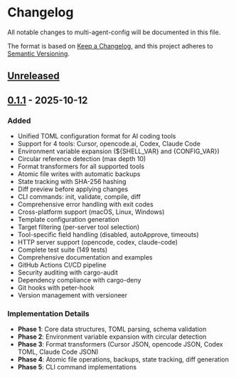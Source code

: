 # Changelog

All notable changes to multi-agent-config will be documented in this file.

The format is based on [Keep a Changelog](https://keepachangelog.com/en/1.0.0/),
and this project adheres to [Semantic Versioning](https://semver.org/spec/v2.0.0.html).

## [Unreleased]

## [0.1.1] - 2025-10-12

### Added
- Unified TOML configuration format for AI coding tools
- Support for 4 tools: Cursor, opencode.ai, Codex, Claude Code
- Environment variable expansion (${SHELL_VAR} and {CONFIG_VAR})
- Circular reference detection (max depth 10)
- Format transformers for all supported tools
- Atomic file writes with automatic backups
- State tracking with SHA-256 hashing
- Diff preview before applying changes
- CLI commands: init, validate, compile, diff
- Comprehensive error handling with exit codes
- Cross-platform support (macOS, Linux, Windows)
- Template configuration generation
- Target filtering (per-server tool selection)
- Tool-specific field handling (disabled, autoApprove, timeouts)
- HTTP server support (opencode, codex, claude-code)
- Complete test suite (149 tests)
- Comprehensive documentation and examples
- GitHub Actions CI/CD pipeline
- Security auditing with cargo-audit
- Dependency compliance with cargo-deny
- Git hooks with peter-hook
- Version management with versioneer

### Implementation Details
- **Phase 1**: Core data structures, TOML parsing, schema validation
- **Phase 2**: Environment variable expansion with circular detection
- **Phase 3**: Format transformers (Cursor JSON, opencode JSON, Codex TOML, Claude Code JSON)
- **Phase 4**: Atomic file operations, backups, state tracking, diff generation
- **Phase 5**: CLI command implementations

[Unreleased]: https://github.com/jfb/multi-agent-config/compare/v0.1.1...HEAD
[0.1.1]: https://github.com/jfb/multi-agent-config/releases/tag/multi-agent-config-v0.1.1
